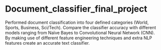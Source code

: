 # Document_classifier_final_project
Performed document classification into four defined categories (World, Sports, Business, Sci/Tech). Compare the classifier accuracy with different models ranging from Naïve Bayes to Convolutional Neural Network (CNN). By making use of different feature engineering techniques and extra NLP features create an accurate text classifier.
